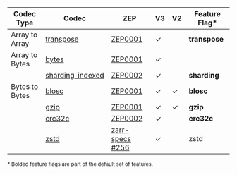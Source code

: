 | Codec Type     | Codec              | ZEP               | V3      | V2      | Feature Flag* |
| -------------- | ------------------ | ----------------- | ------- | ------- | ------------- |
| Array to Array | [transpose]        | [ZEP0001]         | &check; |         | **transpose** |
| Array to Bytes | [bytes]            | [ZEP0001]         | &check; |         |               |
|                | [sharding_indexed] | [ZEP0002]         | &check; |         | **sharding**  |
| Bytes to Bytes | [blosc]            | [ZEP0001]         | &check; | &check; | **blosc**     |
|                | [gzip]             | [ZEP0001]         | &check; | &check; | **gzip**      |
|                | [crc32c]           | [ZEP0002]         | &check; |         | **crc32c**    |
|                | [zstd]             | [zarr-specs #256] | &check; |         | zstd          |

<sup>\* Bolded feature flags are part of the default set of features.</sup>

[ZEP0001]: https://zarr.dev/zeps/accepted/ZEP0001.html
[ZEP0002]: https://zarr.dev/zeps/accepted/ZEP0001.html
[zarr-specs #256]: https://github.com/zarr-developers/zarr-specs/pull/256

[transpose]: crate::array::codec::array_to_array::transpose
[bytes]: crate::array::codec::array_to_bytes::bytes
[sharding_indexed]: crate::array::codec::array_to_bytes::sharding
[blosc]: crate::array::codec::bytes_to_bytes::blosc
[gzip]: crate::array::codec::bytes_to_bytes::gzip
[crc32c]: crate::array::codec::bytes_to_bytes::crc32c
[zstd]: crate::array::codec::bytes_to_bytes::zstd
